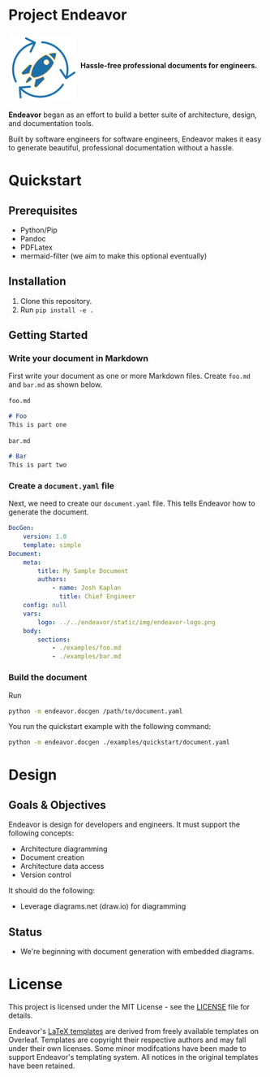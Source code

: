 # Project Endeavor


<img src="./src/endeavor/static/img/endeavor-logo_128px.png"
alt="Endeavor project logo"
style="margin: 5px;"
align="middle">
**Hassle-free professional documents for engineers.**


**Endeavor** began as an effort to build a better suite of architecture, design, and documentation tools.

Built by software engineers for software engineers, Endeavor makes
it easy to generate beautiful, professional documentation without a hassle.

# Quickstart

## Prerequisites


- Python/Pip
- Pandoc
- PDFLatex
- mermaid-filter (we aim to make this optional eventually)

##  Installation

1. Clone this repository.
2. Run `pip install -e .`

## Getting Started

### Write your document in Markdown

First write your document as one or more Markdown files. Create `foo.md` and `bar.md` as shown below.

`foo.md`
```md
# Foo
This is part one
```

`bar.md`
```md
# Bar
This is part two
```

### Create a `document.yaml` file

Next, we need to create our `document.yaml` file. This tells Endeavor how to generate the document.

```yaml
DocGen:
    version: 1.0
    template: simple
Document:
    meta:
        title: My Sample Document
        authors:
            - name: Josh Kaplan
              title: Chief Engineer
    config: null
    vars:
        logo: ../../endeavor/static/img/endeavor-logo.png
    body:
        sections:
            - ./examples/foo.md
            - ./examples/bar.md
```

### Build the document

Run

```bash
python -m endeavor.docgen /path/to/document.yaml
```

You run the quickstart example with the following command:

```bash
python -m endeavor.docgen ./examples/quickstart/document.yaml
```

# Design

## Goals & Objectives

Endeavor is design for developers and engineers. It must support the following concepts:

* Architecture diagramming
* Document creation
* Architecture data access
* Version control

It should do the following:

* Leverage diagrams.net (draw.io) for diagramming

## Status

- We're beginning with document generation with embedded diagrams.

# License

This project is licensed under the MIT License - see the [LICENSE](LICENSE.md) file for details.

Endeavor's [LaTeX templates](/src/endeavor/templates) are derived from freely
available templates on Overleaf. Templates are copyright their respective
authors and may fall under their own licenses. Some minor modifcations have
been made to support Endeavor's templating system. All notices in the original
templates have been retained.
